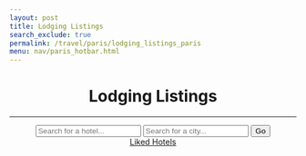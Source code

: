 ```yaml
---
layout: post
title: Lodging Listings
search_exclude: true
permalink: /travel/paris/lodging_listings_paris
menu: nav/paris_hotbar.html
---
```


<head>
  <link rel="stylesheet" href="../../assets/css/travel/lodging.css" />
</head>

<body id="body">
  <div class="container">
    <main class="main-content" id="main-content">
      <header>
        <h1>Lodging Listings</h1>
        <hr />
        <div class="search-bar">
          <input
            type="text"
            id="destination"
            placeholder="Search for a hotel..."
          />
          <input type="text" id="place" placeholder="Search for a city..." />
          <button id="goButton">Go</button>
        </div>
        <a href="{{ site.baseurl }}/travel/paris/lodging_liked_paris">Liked Hotels</a>
      </header>
    </main>
  </div>
</body>

<script type="module">
  import {
    pythonURI,
    fetchOptions,
  } from "{{ site.baseurl }}/assets/js/api/config.js";

  document.querySelectorAll(".filter").forEach((filter) => {
    filter.addEventListener("click", () => {
      document.querySelectorAll(".filter-input").forEach((input) => {
        input.classList.add("hidden");
      });
      const filterId = filter.dataset.filter + "-filter";
      document.getElementById(filterId).classList.remove("hidden");
    });
  });

  document.addEventListener("DOMContentLoaded", (event) => {
    const goButton = document.getElementById("goButton");
    goButton.addEventListener("click", helppp);
  });

  async function helppp() {
    var destination = document
      .getElementById("destination")
      .value.trim()
      .replace(/\s+/g, "+");
    var place = document
      .getElementById("place")
      .value.trim()
      .replace(/\s+/g, "+");
    const url = `https://nominatim.openstreetmap.org/search?q=${destination},${place}&format=json&addressdetails=`;
    try {
      const response = await fetch(url, {
        headers: {
          "User-Agent": "MyHotelApp/1.0 (contact@example.com)",
        },
      });

      if (!response.ok) {
        throw new Error(`HTTP error! Status: ${response.status}`);
      }
      const data = await response.json();
      const body = document.getElementById("main-content");
      data.forEach((place, index) => {
        const card = document.createElement("div");
        card.className = "card";
        const placeInfo = place.display_name.split(", ");
        const hotelName = document.createElement("h2");

        const hotelTitle = placeInfo[0]
        hotelName.textContent = hotelTitle;
        card.appendChild(hotelName);
        placeInfo.shift();
        const countryTitle = placeInfo.slice(-1)[0] 
        placeInfo.forEach((point) => {
          const pointElement = document.createElement("p");
          pointElement.textContent = point;
          card.appendChild(pointElement);
        });
        const likeButton = document.createElement("button");
        likeButton.className = "like-button";
        likeButton.textContent = "Like";
        likeButton.onclick = () => {
          likeHotel(hotelTitle, countryTitle);
          likeButton.textContent = "Liked!";
        };
        card.appendChild(likeButton);

        body.appendChild(card);
      });
    } catch (error) {
      console.error("Error fetching data:", error);
    }
  }
  async function likeHotel(hotelName, countryName) {

    const title = hotelName;
    const content = countryName;
    const channel_id = 1;
    const postData = {
      title: title,
      comment: content,
      channel_id: channel_id,
    };
    try {
      const response = await fetch(`${pythonURI}/api/post`, {
        ...fetchOptions,
        method: "POST",
        headers: {
          "Content-Type": "application/json",

        },
        body: JSON.stringify(postData),
      });
      if (!response.ok) {
        throw new Error("Failed to add channel: " + response.statusText);
      }
    } catch (error) {
      console.error("Error adding channel:", error);
      alert("Error adding channel: " + error.message);
    }
  }
</script>
